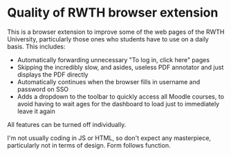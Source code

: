 # Quality of RWTH browser extension

This is a browser extension to improve some of the web pages of the RWTH University, particularly those ones who students have to use on a daily basis.
This includes:

 - Automatically forwarding unnecessary "To log in, click here" pages
 - Skipping the incredibly slow, and asides, useless PDF annotator and just displays the PDF directly
 - Automatically continues when the browser fills in username and password on SSO
 - Adds a dropdown to the toolbar to quickly access all Moodle courses, to avoid having to wait ages for the dashboard to load just to immediately leave it again

All features can be turned off individually.

I'm not usually coding in JS or HTML, so don't expect any masterpiece, particularly not in terms of design. Form follows function.
